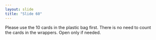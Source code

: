 ```yaml
---
layout: slide
title: "Slide 60"
---
```


Please use the 10 cards in the plastic bag first. There is no need to count the cards in the wrappers. Open only if needed.
